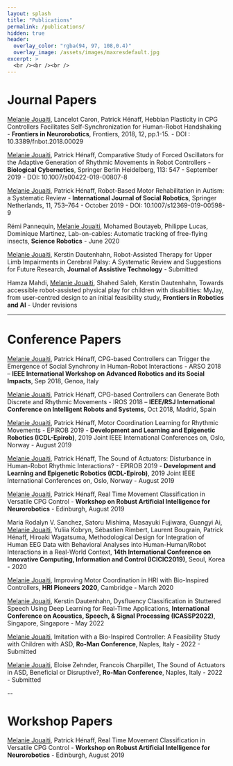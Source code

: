 ```yaml
---
layout: splash
title: "Publications"
permalink: /publications/
hidden: true
header:
  overlay_color: "rgba(94, 97, 108,0.4)"
  overlay_image: /assets/images/maxresdefault.jpg
excerpt: >
  <br /><br /><br />
---
```


# Journal Papers

<ins>Melanie Jouaiti</ins>, Lancelot Caron, Patrick Hénaff, Hebbian Plasticity in CPG Controllers Facilitates Self-Synchronization for Human-Robot Handshaking - **Frontiers in Neurorobotics**, Frontiers, 2018, 12, pp.1-15. - DOI : 10.3389/fnbot.2018.00029

<ins>Melanie Jouaiti</ins>, Patrick Hénaff, Comparative Study of Forced Oscillators for the Adaptive Generation of Rhythmic Movements in Robot Controllers - **Biological Cybernetics**, Springer Berlin Heidelberg, 113: 547 - September 2019 - DOI: 10.1007/s00422-019-00807-8

<ins>Melanie Jouaiti</ins>, Patrick Hénaff, Robot-Based Motor Rehabilitation in Autism: a Systematic Review - **International Journal of Social Robotics**, Springer Netherlands, 11, 753–764 - October 2019 - DOI: 10.1007/s12369-019-00598-9

Rémi Pannequin, <ins>Melanie Jouaiti</ins>, Mohamed Boutayeb, Philippe Lucas, Dominique Martinez, Lab-on-cables: Automatic tracking of free-flying insects, **Science Robotics** - June 2020

<ins>Melanie Jouaiti</ins>, Kerstin Dautenhahn, Robot-Assisted Therapy for Upper Limb Impairments in Cerebral Palsy: A Systematic Review and Suggestions for Future Research, **Journal of Assistive Technology** - Submitted

Hamza Mahdi, <ins>Melanie Jouaiti</ins>, Shahed Saleh, Kerstin Dautenhahn, Towards accessible robot-assisted physical play for children with disabilities: MyJay, from user-centred design to an initial feasibility study, **Frontiers in Robotics and AI** - Under revisions 
  
---

# Conference Papers

<ins>Melanie Jouaiti</ins>, Patrick Hénaff, CPG-based Controllers can Trigger the Emergence of Social Synchrony in Human-Robot Interactions - ARSO 2018 – **IEEE International Workshop on Advanced Robotics and its Social Impacts**, Sep 2018, Genoa, Italy

<ins>Melanie Jouaiti</ins>, Patrick Hénaff, CPG-based Controllers can Generate Both Discrete and Rhythmic Movements - IROS 2018 – **IEEE/RSJ International Conference on Intelligent Robots and Systems**, Oct 2018, Madrid, Spain

<ins>Melanie Jouaiti</ins>, Patrick Hénaff, Motor Coordination Learning for Rhythmic Movements - EPIROB 2019 - **Development and Learning and Epigenetic Robotics (ICDL-Epirob)**, 2019 Joint IEEE International Conferences on, Oslo, Norway - August 2019

<ins>Melanie Jouaiti</ins>, Patrick Hénaff, The Sound of Actuators: Disturbance in Human-Robot Rhythmic Interactions? - EPIROB 2019 - **Development and Learning and Epigenetic Robotics (ICDL-Epirob)**, 2019 Joint IEEE International Conferences on, Oslo, Norway - August 2019

<ins>Melanie Jouaiti</ins>, Patrick Hénaff, Real Time Movement Classification in Versatile CPG Control - **Workshop on Robust Artificial Intelligence for Neurorobotics** - Edinburgh, August 2019

Maria Rodalyn V. Sanchez, Satoru Mishima, Masayuki Fujiwara, Guangyi Ai, <ins>Melanie Jouaiti</ins>, Yuliia Kobryn, Sébastien Rimbert, Laurent Bougrain, Patrick Hénaff, Hiroaki Wagatsuma, Methodological Design for Integration of Human EEG Data with Behavioral Analyses into Human-Human/Robot Interactions in a Real-World Context, **14th International Conference on Innovative Computing, Information and Control (ICICIC2019)**, Seoul, Korea - 2020

<ins>Melanie Jouaiti</ins>, Improving Motor Coordination in HRI with Bio-Inspired Controllers, **HRI Pioneers 2020**, Cambridge - March 2020

<ins>Melanie Jouaiti</ins>, Kerstin Dautenhahn, Dysfluency Classification in Stuttered Speech Using Deep Learning for Real-Time Applications, **International Conference on Acoustics, Speech, & Signal Processing (ICASSP2022)**, Singapore, Singapore - May 2022

<ins>Melanie Jouaiti</ins>, Imitation with a Bio-Inspired Controller: A Feasibility Study with Children with ASD, **Ro-Man Conference**, Naples, Italy - 2022 - Submitted

<ins>Melanie Jouaiti</ins>, Eloise Zehnder, Francois Charpillet, The Sound of Actuators in ASD, Beneficial or Disruptive?, **Ro-Man Conference**, Naples, Italy - 2022 - Submitted

--

# Workshop Papers

<ins>Melanie Jouaiti</ins>, Patrick Hénaff, Real Time Movement Classification in Versatile CPG Control - **Workshop on Robust Artificial Intelligence for Neurorobotics** - Edinburgh, August 2019

